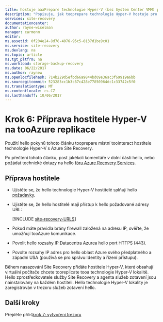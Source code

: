 ```yaml
---
title: hostuje aaaPrepare technologie Hyper-V (bez System Center VMM) pro replikaci tooAzure | Microsoft Docs
description: "Popisuje, jak tooprepare technologie Hyper-V hostuje pro replikaci tooAzure pomocí Azure Site Recovery"
services: site-recovery
documentationcenter: 
author: rayne-wiselman
manager: carmonm
editor: 
ms.assetid: 0f204e24-8d78-4076-95c5-8137d1be9c01
ms.service: site-recovery
ms.devlang: na
ms.topic: article
ms.tgt_pltfrm: na
ms.workload: storage-backup-recovery
ms.date: 06/22/2017
ms.author: raynew
ms.openlocfilehash: 714b229d5efbd66a9844bd09e36ac3f69919a6bb
ms.sourcegitcommit: 523283cc1b3c37c428e77850964dc1c33742c5f0
ms.translationtype: MT
ms.contentlocale: cs-CZ
ms.lasthandoff: 10/06/2017
---
```

# <a name="step-6-prepare-hyper-v-hosts-for-replication-tooazure"></a>Krok 6: Příprava hostitele Hyper-V na tooAzure replikace

Použití hello pokynů tohoto článku tooprepare místní toointeract hostitele technologie Hyper-V s Azure Site Recovery.

Po přečtení tohoto článku, post jakékoli komentáře v dolní části hello, nebo požádat technické dotazy na hello [fóru Azure Recovery Services](https://social.msdn.microsoft.com/forums/azure/home?forum=hypervrecovmgr).


## <a name="prepare-hosts"></a>Příprava hostitele

- Ujistěte se, že hello technologie Hyper-V hostitelé splňují hello [požadavky](site-recovery-prereq.md#disaster-recovery-of-hyper-v-vms-to-azure-no-vmm).
- Ujistěte se, že hello hostitelé mají přístup k hello požadované adresy URL:

    [!INCLUDE [site-recovery-URLS](../../includes/site-recovery-URLS.md)]
    
- Pokud máte pravidla brány firewall založená na adresu IP, ověřte, že umožňují tooAzure komunikace.
- Povolit hello [rozsahy IP Datacentra Azure](https://www.microsoft.com/download/confirmation.aspx?id=41653)a hello port HTTPS (443).
- Povolte rozsahy IP adres pro hello oblast Azure svého předplatného a západní USA (používá se pro správu Identity a řízení přístupu).

Během nasazování Site Recovery přidáte hostitele Hyper-V, které obsahují virtuální počítače chcete tooreplicate tooa technologie Hyper-V lokalitě. Hello zprostředkovatele služby Site Recovery a agenta služeb zotavení jsou nainstalovány na každém hostiteli. Hello technologie Hyper-V lokality je zaregistrován v trezoru služeb zotavení hello.

## <a name="next-steps"></a>Další kroky

Přejděte příliš[krok 7: vytvoření trezoru](hyper-v-site-walkthrough-create-vault.md)

